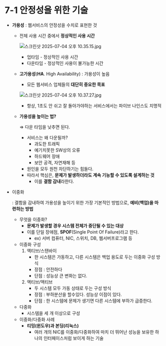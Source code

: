 # 7-1 안정성을 위한 기술

- **가용성** : 웹서비스의 안정성을 수치로 표현한 것
    - 전체 사용 시간 중에서 **정상적인 사용 시간**
        
        ![스크린샷 2025-07-04 오후 10.35.15.jpg](./images/Chapter07/1.jpgjpg)
        
        - 업타임 - 정상적인 사용 시간
        - 다운타임 - 정상적인 사용이 불가능한 시간
    - **고가용성**(**HA**. High Availability) : 가용성이 높음
        - 모든 웹서비스 업체들의 **대단히 중요한 목표**
        
        ![스크린샷 2025-07-04 오후 10.37.27.jpg](./images/Chapter07/2.jpg.jpg)
        
        - 항상, 1초도 안 쉬고 잘 돌아가야하는 서비스에서는 파이브 나인스도 치명적
    - **가용성을 높이는 법?**
        
        ⇒ 다운 타임을 낮추면 된다.
        
        - 서비스는 왜 다운될까?
            - 과도한 트래픽
            - 예기치못한 SW상의 오류
            - 하드웨어 장애
            - 보안 공격, 자연재해 등
        - 원인을 모두 원천 차단하기는 힘들다.
        - 따라서 핵심은, **문제가 발생하더라도 계속 기능할 수 있도록 설계하는 것**
            - 이를 **결함 감내**라한다.
- 이중화
    
    : 결함을 감내하여 가용성을 높이기 위한 가장 기본적인 방법으로, **예비(백업)을 마련하는 방법**
    
    - 무엇을 이중화?
        - **문제가 발생할 경우 시스템 전체가 중단될 수 있는 대상**
        - 이를 단일 장애점, **SPOF**(Single Point Of Failure)라고 한다.
            - ex) 서버 컴퓨터, NIC, 스위치, DB, 웹서버프로그램 등
    - 이중화 구성
        1. 액티브/스탠바이
            - 한 시스템은 가동하고, 다른 시스템은 백업 용도로 두는 이중화 구성 방식
            - 장점 : 안전하다
            - 단점 : 성능상 큰 변화는 없다.
        2. 액티브/액티브
            - 두 시스템 모두 가동 상태로 두는 구성 방식
            - 장점 : 부하분산을 할수있다. 성능상 이점이 있다.
            - 단점 : 한 시스템에 문제가 생기면 다른 시스템에 부하가 급증한다.
    - 다중화
        - 시스템을 세 개 이상으로 구성
    - 이중화/다중화 사례
        - **티밍(윈도우)과 본딩(리눅스)**
            - 여러 개의 NIC를 이중화/다중화하여 마치 더 뛰어난 성능을 보유한 하나의 인터페이스처럼 보이게 하는 기술